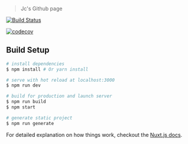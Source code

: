> Jc's Github page

[![Build Status](https://travis-ci.org/ozknightwalker/ozknightwalker.github.io.svg?branch=develop)](https://travis-ci.org/ozknightwalker/ozknightwalker.github.io)

[![codecov](https://codecov.io/gh/ozknightwalker/ozknightwalker.github.io/branch/develop/graph/badge.svg)](https://codecov.io/gh/ozknightwalker/ozknightwalker.github.io)



## Build Setup

``` bash
# install dependencies
$ npm install # Or yarn install

# serve with hot reload at localhost:3000
$ npm run dev

# build for production and launch server
$ npm run build
$ npm start

# generate static project
$ npm run generate
```

For detailed explanation on how things work, checkout the [Nuxt.js docs](https://github.com/nuxt/nuxt.js).

